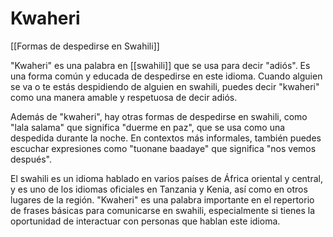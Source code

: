 # Kwaheri

[[Formas de despedirse en Swahili]]

"Kwaheri" es una palabra en [[swahili]] que se usa para decir "adiós". Es una forma común y educada de despedirse en este idioma. Cuando alguien se va o te estás despidiendo de alguien en swahili, puedes decir "kwaheri" como una manera amable y respetuosa de decir adiós.

Además de "kwaheri", hay otras formas de despedirse en swahili, como "lala salama" que significa "duerme en paz", que se usa como una despedida durante la noche. En contextos más informales, también puedes escuchar expresiones como "tuonane baadaye" que significa "nos vemos después".

El swahili es un idioma hablado en varios países de África oriental y central, y es uno de los idiomas oficiales en Tanzania y Kenia, así como en otros lugares de la región. "Kwaheri" es una palabra importante en el repertorio de frases básicas para comunicarse en swahili, especialmente si tienes la oportunidad de interactuar con personas que hablan este idioma.